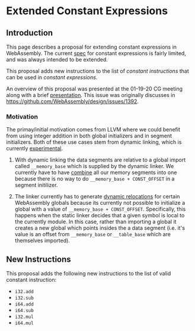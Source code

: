 # Extended Constant Expressions

## Introduction

This page describes a proposal for extending constant expressions in
WebAssembly.  The current [spec][] for constant expressions is fairly limited,
and was always intended to be extended.

This proposal adds new instructions to the list of *constant instructions* that
can be used in *constant expressions*.

An overview of this proposal was presented at the 01-19-20 CG meeting along with
a brief [presentation][].  This issue was originally discusses in
https://github.com/WebAssembly/design/issues/1392.

### Motivation

The primay/initial motivation comes from LLVM where we could benefit from using
integer addition in both global initializers and in segment initializers.  Both
of these use cases stem from dynamic linking, which is currently
[experimental][abi].

1. With dynamic linking the data segments are relative to a global import called
   `__memory_base` which is supplied by the dynamic linker.   We currently have
   to have [combine][] all our memory segments into one because there is no way
   to do `__memory_base + CONST_OFFSET` in a segment initilizer.

2. The linker currently has to generate [dynamic relocations][reloc] for certain
   WebAssembly globals because its currently not possible to initialize a global
   with a value of `__memory_base + CONST_OFFSET`.  Specifically, this happens
   when the static linker decides that a given symbol is local to the currently
   module.  In this case, rather than importing a global it creates a new
   global which points insides the a data segment (i.e. it's value is an offset
   from `__memory_base` or `__table_base` which are themselves imported).

## New Instructions

This proposal adds the following new instructions to the list of valid constant
instruction:

 - `i32.add`
 - `i32.sub`
 - `i64.add`
 - `i64.sub`
 - `i32.mul`
 - `i64.mul`

[spec]: https://webassembly.github.io/spec/core/valid/instructions.html#constant-expressions
[presentation]: https://docs.google.com/presentation/d/1sM9mJJ6iM7D8324ipYxot91hSKnWCtB8jX4Kh3bde5E
[abi]: https://github.com/WebAssembly/tool-conventions/blob/master/DynamicLinking.md
[combine]: https://github.com/llvm/llvm-project/blob/5f9be2c3e37c0428ba56876dd84af04b8d9d8915/lld/wasm/Writer.cpp#L868
[reloc]: https://github.com/llvm/llvm-project/blob/5f9be2c3e37c0428ba56876dd84af04b8d9d8915/lld/wasm/SyntheticSections.cpp#L311
